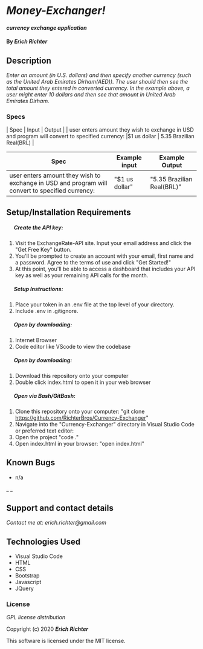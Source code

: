 # _Money-Exchanger!_

#### _currency exchange application_

#### By _**Erich Richter**_

## Description

_Enter an amount (in U.S. dollars) and then specify another currency (such as the  United Arab Emirates Dirham(AED)). The user should then see the total amount they entered in converted currency. In the example above, a user might enter 10 dollars and then see that amount in  United Arab Emirates Dirham._

### Specs
| Spec | Input | Output |
| user enters amount they wish to exchange in USD and program will convert to specified currency:     |$1 us dollar | 5.35 Brazilian Real(BRL) |


| Spec| Example input | Example Output
| ----------- | ----------- | ----------- |
| user enters amount they wish to exchange in USD and program will convert to specified currency: | "$1 us dollar"| "5.35 Brazilian Real(BRL)" |

## Setup/Installation Requirements
##### &nbsp;&nbsp;&nbsp;&nbsp;&nbsp;&nbsp;Create the API key:
1. Visit the ExchangeRate-API site. Input your email address and click the "Get Free Key" button.
2. You'll be prompted to create an account with your email, first name and a password. Agree to the terms of use and click "Get Started!"
3. At this point, you'll be able to access a dashboard that includes your API key as well as your remaining API calls for the month.

##### &nbsp;&nbsp;&nbsp;&nbsp;&nbsp;&nbsp;Setup Instructions:
1. Place your token in an .env file at the top level of your directory.
2. Include .env in .gitignore.

##### &nbsp;&nbsp;&nbsp;&nbsp;&nbsp;&nbsp;Open by downloading:
1. Internet Browser
2. Code editor like VScode to view the codebase

##### &nbsp;&nbsp;&nbsp;&nbsp;&nbsp;&nbsp;Open by downloading:

1. Download this repository onto your computer
2. Double click index.html to open it in your web browser

##### &nbsp;&nbsp;&nbsp;&nbsp;&nbsp;&nbsp;Open via Bash/GitBash:

1. Clone this repository onto your computer:
    "git clone https://github.com/RichterBros/Currency-Exchanger"
2. Navigate into the "Currency-Exchanger" directory in Visual Studio Code or preferred text editor:
3. Open the project
    "code ."
3. Open index.html in your browser:
    "open index.html"



## Known Bugs
* n/a

_ _
## Support and contact details

_Contact me at: erich.richter@gmail.com_

## Technologies Used

* Visual Studio Code
* HTML
* CSS
* Bootstrap
* Javascript
* JQuery

### License

*GPL license distribution*

Copyright (c) 2020 **_Erich Richter_**

This software is licensed under the MIT license.

